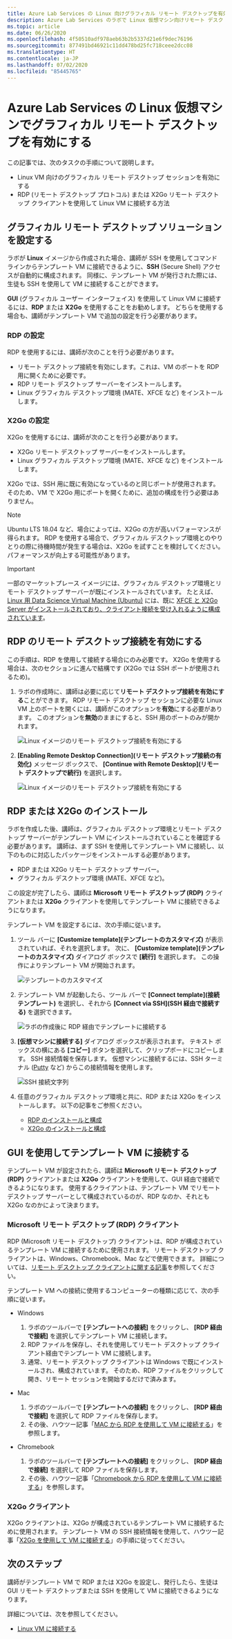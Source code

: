 ```yaml
---
title: Azure Lab Services の Linux 向けグラフィカル リモート デスクトップを有効にする | Microsoft Docs
description: Azure Lab Services のラボで Linux 仮想マシン向けリモート デスクトップを有効にする方法について説明します。
ms.topic: article
ms.date: 06/26/2020
ms.openlocfilehash: 4f50510adf978aeb63b2b5337d21e6f9dec76196
ms.sourcegitcommit: 877491bd46921c11dd478bd25fc718ceee2dcc08
ms.translationtype: HT
ms.contentlocale: ja-JP
ms.lasthandoff: 07/02/2020
ms.locfileid: "85445765"
---
```

# <a name="enable-graphical-remote-desktop-for-linux-virtual-machines-in-azure-lab-services"></a>Azure Lab Services の Linux 仮想マシンでグラフィカル リモート デスクトップを有効にする
この記事では、次のタスクの手順について説明します。

- Linux VM 向けのグラフィカル リモート デスクトップ セッションを有効にする
- RDP (リモート デスクトップ プロトコル) または X2Go リモート デスクトップ クライアントを使用して Linux VM に接続する方法

## <a name="set-up-graphical-remote-desktop-solution"></a>グラフィカル リモート デスクトップ ソリューションを設定する
ラボが **Linux** イメージから作成された場合、講師が SSH を使用してコマンド ラインからテンプレート VM に接続できるように、**SSH** (Secure Shell) アクセスが自動的に構成されます。  同様に、テンプレート VM が発行された際には、生徒も SSH を使用して VM に接続することができます。

**GUI** (グラフィカル ユーザー インターフェイス) を使用して Linux VM に接続するには、**RDP** または **X2Go** を使用することをお勧めします。  どちらを使用する場合も、講師がテンプレート VM で追加の設定を行う必要があります。

### <a name="rdp-setup"></a>RDP の設定
RDP を使用するには、講師が次のことを行う必要があります。
  - リモート デスクトップ接続を有効にします。これは、VM のポートを RDP 用に開くために必要です。
  - RDP リモート デスクトップ サーバーをインストールします。
  - Linux グラフィカル デスクトップ環境 (MATE、XFCE など) をインストールします。

### <a name="x2go-setup"></a>X2Go の設定
X2Go を使用するには、講師が次のことを行う必要があります。
- X2Go リモート デスクトップ サーバーをインストールします。
- Linux グラフィカル デスクトップ環境 (MATE、XFCE など) をインストールします。

X2Go では、SSH 用に既に有効になっているのと同じポートが使用されます。  そのため、VM で X2Go 用にポートを開くために、追加の構成を行う必要はありません。

> [!NOTE]
> Ubuntu LTS 18.04 など、場合によっては、X2Go の方が高いパフォーマンスが得られます。  RDP を使用する場合で、グラフィカル デスクトップ環境とのやりとりの際に待機時間が発生する場合は、X2Go を試すことを検討してください。パフォーマンスが向上する可能性があります。

> [!IMPORTANT]
>  一部のマーケットプレース イメージには、グラフィカル デスクトップ環境とリモート デスクトップ サーバーが既にインストールされています。  たとえば、[Linux 用 Data Science Virtual Machine (Ubuntu)](https://azuremarketplace.microsoft.com/marketplace/apps/microsoft-dsvm.ubuntu-1804) には、既に [XFCE と X2Go Server がインストールされており、クライアント接続を受け入れるように構成されています](https://docs.microsoft.com/azure/machine-learning/data-science-virtual-machine/dsvm-ubuntu-intro#x2go)。

## <a name="enable-remote-desktop-connection-for-rdp"></a>RDP のリモート デスクトップ接続を有効にする

この手順は、RDP を使用して接続する場合にのみ必要です。  X2Go を使用する場合は、次のセクションに進んで結構です (X2Go では SSH ポートが使用されるため)。

1.  ラボの作成時に、講師は必要に応じて**リモート デスクトップ接続を有効にする**ことができます。  RDP リモート デスクトップ セッションに必要な Linux VM 上のポートを開くには、講師がこのオプションを**有効**にする必要があります。  このオプションを**無効**のままにすると、SSH 用のポートのみが開かれます。
  
    ![Linux イメージのリモート デスクトップ接続を有効にする](./media/how-to-enable-remote-desktop-linux/enable-rdp-option.png)

2. **[Enabling Remote Desktop Connection]\(リモート デスクトップ接続の有効化\)** メッセージ ボックスで、 **[Continue with Remote Desktop]\(リモート デスクトップで続行\)** を選択します。 

    ![Linux イメージのリモート デスクトップ接続を有効にする](./media/how-to-enable-remote-desktop-linux/enabling-remote-desktop-connection-dialog.png)

## <a name="install-rdp-or-x2go"></a>RDP または X2Go のインストール

ラボを作成した後、講師は、グラフィカル デスクトップ環境とリモート デスクトップ サーバーがテンプレート VM にインストールされていることを確認する必要があります。  講師は、まず SSH を使用してテンプレート VM に接続し、以下のものに対応したパッケージをインストールする必要があります。
- RDP または X2Go リモート デスクトップ サーバー。
- グラフィカル デスクトップ環境 (MATE、XFCE など)。

この設定が完了したら、講師は **Microsoft リモート デスクトップ (RDP)** クライアントまたは **X2Go** クライアントを使用してテンプレート VM に接続できるようになります。

テンプレート VM を設定するには、次の手順に従います。

1. ツール バーに **[Customize template]\(テンプレートのカスタマイズ\)** が表示されていれば、それを選択します。 次に、 **[Customize template]\(テンプレートのカスタマイズ\)** ダイアログ ボックスで **[続行]** を選択します。 この操作によりテンプレート VM が開始されます。  

    ![テンプレートのカスタマイズ](./media/how-to-enable-remote-desktop-linux/customize-template.png)
1. テンプレート VM が起動したら、ツール バーで **[Connect template]\(接続テンプレート\)** を選択し、それから **[Connect via SSH]\(SSH 経由で接続する\)** を選択できます。 

    ![ラボの作成後に RDP 経由でテンプレートに接続する](./media/how-to-enable-remote-desktop-linux/rdp-after-lab-creation.png) 
1. **[仮想マシンに接続する]** ダイアログ ボックスが表示されます。 テキスト ボックスの横にある **[コピー]** ボタンを選択して、クリップボードにコピーします。 SSH 接続情報を保存します。 仮想マシンに接続するには、SSH ターミナル ([Putty](https://www.putty.org/) など) からこの接続情報を使用します。
 
    ![SSH 接続文字列](./media/how-to-enable-remote-desktop-linux/ssh-connection-string.png)

4. 任意のグラフィカル デスクトップ環境と共に、RDP または X2Go をインストールします。  以下の記事をご参照ください。
    - [RDP のインストールと構成](https://docs.microsoft.com/azure/virtual-machines/linux/use-remote-desktop)
    - [X2Go のインストールと構成](https://github.com/Azure/azure-devtestlab/tree/master/samples/ClassroomLabs/Scripts/X2GoRemoteDesktop)

## <a name="connect-to-the-template-vm-via-the-gui"></a>GUI を使用してテンプレート VM に接続する

テンプレート VM が設定されたら、講師は **Microsoft リモート デスクトップ (RDP)** クライアントまたは **X2Go** クライアントを使用して、GUI 経由で接続できるようになります。  使用するクライアントは、テンプレート VM でリモート デスクトップ サーバーとして構成されているのが、RDP なのか、それとも X2Go なのかによって決まります。  

### <a name="microsoft-remote-desktop-rdp-client"></a>Microsoft リモート デスクトップ (RDP) クライアント

RDP (Microsoft リモート デスクトップ) クライアントは、RDP が構成されているテンプレート VM に接続するために使用されます。  リモート デスクトップ クライアントは、Windows、Chromebook、Mac などで使用できます。  詳細については、[リモート デスクトップ クライアントに関する記事](https://docs.microsoft.com/windows-server/remote/remote-desktop-services/clients/remote-desktop-clients)を参照してください。

テンプレート VM への接続に使用するコンピューターの種類に応じて、次の手順に従います。

- Windows
  1. ラボのツールバーで **[テンプレートへの接続]** をクリックし、 **[RDP 経由で接続]** を選択してテンプレート VM に接続します。 
  1. RDP ファイルを保存し、それを使用してリモート デスクトップ クライアント経由でテンプレート VM に接続します。 
  1. 通常、リモート デスクトップ クライアントは Windows で既にインストールされ、構成されています。  そのため、RDP ファイルをクリックして開き、リモート セッションを開始するだけで済みます。

- Mac
  1. ラボのツールバーで **[テンプレートへの接続]** をクリックし、 **[RDP 経由で接続]** を選択して RDP ファイルを保存します。  
  1. その後、ハウツー記事「[MAC から RDP を使用して VM に接続する](connect-virtual-machine-mac-remote-desktop.md)」を参照します。

- Chromebook
  1. ラボのツールバーで **[テンプレートへの接続]** をクリックし、 **[RDP 経由で接続]** を選択して RDP ファイルを保存します。  
  1. その後、ハウツー記事「[Chromebook から RDP を使用して VM に接続する](connect-virtual-machine-chromebook-remote-desktop.md)」を参照します。

### <a name="x2go-client"></a>X2Go クライアント

X2Go クライアントは、X2Go が構成されているテンプレート VM に接続するために使用されます。  テンプレート VM の SSH 接続情報を使用して、ハウツー記事「[X2Go を使用して VM に接続する](how-to-use-remote-desktop-linux-student.md#connect-to-the-student-vm-using-x2go)」の手順に従ってください。

## <a name="next-steps"></a>次のステップ
講師がテンプレート VM で RDP または X2Go を設定し、発行したら、生徒は GUI リモート デスクトップまたは SSH を使用して VM に接続できるようになります。

詳細については、次を参照してください。
 - [Linux VM に接続する](how-to-use-remote-desktop-linux-student.md)
